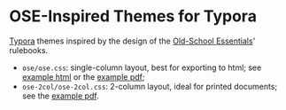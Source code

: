 # OSE-Inspired Themes for Typora

[Typora](https://typora.io) themes inspired by the design of the [Old-School Essentials](https://necroticgnome.com/pages/about-old-school-essentials)' rulebooks.

* `ose/ose.css`: single-column layout, best for exporting to html; see [example html](ose/ose.html) or the [example pdf](ose/ose.pdf);
* `ose-2col/ose-2col.css`: 2-column layout, ideal for printed documents; see the [example pdf](ose-2col/ose-2col.pdf).
